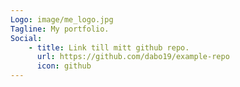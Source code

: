 ```yaml
---
Logo: image/me_logo.jpg
Tagline: My portfolio.
Social:
    - title: Link till mitt github repo.
      url: https://github.com/dabo19/example-repo
      icon: github
---
```


